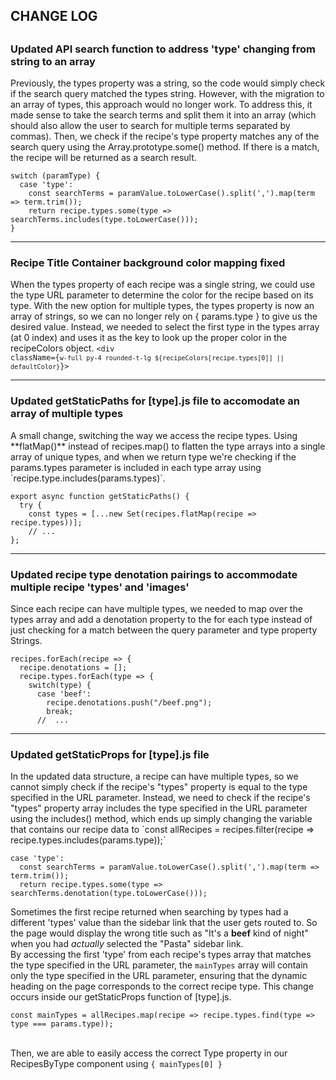 <h2>CHANGE LOG<h2>
<h3>Updated API search function to address 'type' changing from string to an array</h3>
Previously, the types property was a string, so the code would simply check if the search query matched the types string. However, with the migration to an array of types, this approach would no longer work. To address this, it made sense to take the search terms and split them it into an array  (which should also allow the user to search for multiple terms separated by commas). Then, we check if the recipe's type property matches any of the search query using the Array.prototype.some() method.  If there is a match, the recipe will be returned as a search result.

```
switch (paramType) {
  case 'type':
    const searchTerms = paramValue.toLowerCase().split(',').map(term => term.trim());
    return recipe.types.some(type => searchTerms.includes(type.toLowerCase()));
}
```
______

<h3> Recipe Title Container background color mapping fixed </h3>

When the types property of each recipe was a single string, we could use the type URL parameter to determine the color for the recipe based on its type. With the new option for multiple types, the types property is now an array of strings, so we can no longer rely on { params.type } to give us the desired value. Instead, we needed to select the first type in the types array (at 0 index) and uses it as the key to look up the proper color in the recipeColors object.
<code><div className={`w-full py-4 rounded-t-lg ${recipeColors[recipe.types[0]] || defaultColor}`}></code>

______

<h3>Updated getStaticPaths for [type].js file to accomodate an array of multiple types</h3>
A small change, switching the way we access the recipe types. Using **flatMap()** instead of recipes.map() to flatten the type arrays into a single array of unique types, and when we return type we're checking if the params.types parameter is included in each type array using `recipe.type.includes(params.types)`.

```
export async function getStaticPaths() {
  try {
    const types = [...new Set(recipes.flatMap(recipe => recipe.types))];
    // ... 
};
```

______

<h3>Updated recipe type denotation pairings to accommodate multiple recipe 'types' and 'images'</h3>
Since each recipe can have multiple types, we needed to map over the types array and add a denotation property to the for each type instead of just checking for a match between the query parameter and type property Strings.

```
recipes.forEach(recipe => {
  recipe.denotations = [];
  recipe.types.forEach(type => {
    switch(type) {
      case 'beef':
        recipe.denotations.push("/beef.png");
        break;
      //  ...
```

______

<h3> Updated getStaticProps for [type].js file </h3>
In the updated data structure, a recipe can have multiple types, so we cannot simply check if the recipe's "types" property is equal to the type specified in the URL parameter. Instead, we need to check if the recipe's "types" property array includes the type specified in the URL parameter using the includes() method, which ends up simply changing the variable that contains our recipe data to `const allRecipes = recipes.filter(recipe => recipe.types.includes(params.type));`

```
case 'type':
  const searchTerms = paramValue.toLowerCase().split(',').map(term => term.trim());
  return recipe.types.some(type => searchTerms.denotation(type.toLowerCase()));
```

Sometimes the first recipe returned when searching by types had a different 'types' value than the sidebar link that the user gets routed to. So the page would display the wrong title such as "It's a **beef** kind of night" when you had _actually_ selected the "Pasta" sidebar link.<br>
By accessing the first 'type' from each recipe's types array that matches the type specified in the URL parameter, the `mainTypes` array will contain only the type specified in the URL parameter, ensuring that the dynamic heading on the page corresponds to the correct recipe type. This change occurs inside our getStaticProps function of [type].js.

```
const mainTypes = allRecipes.map(recipe => recipe.types.find(type => type === params.type));
```
<br>
Then,  we are able to easily access the correct Type property in our RecipesByType component using <code>{ mainTypes[0] }</code>
